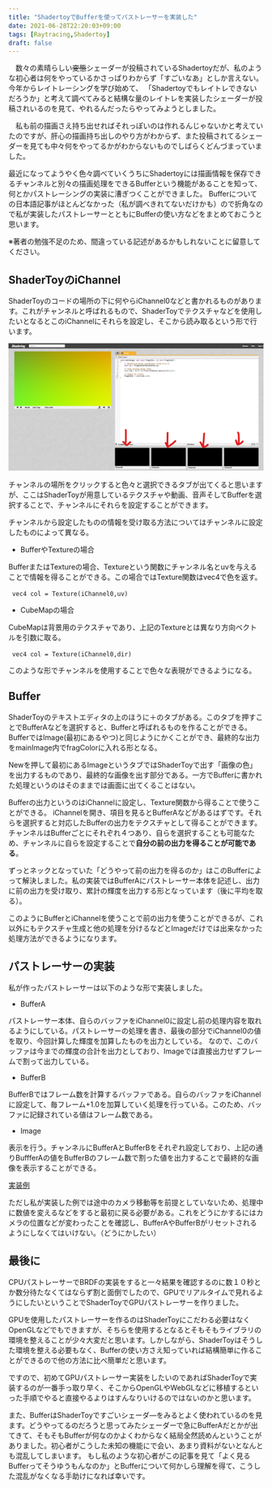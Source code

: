 ```yaml
---
title: "ShadertoyでBufferを使ってパストレーサーを実装した"
date: 2021-06-28T22:20:03+09:00
tags: [Raytracing,Shadertoy]
draft: false
---
```

　数々の素晴らしい~~変態~~シェーダーが投稿されているShadertoyだが、私のような初心者は何をやっているかさっぱりわからず「すごいなあ」としか言えない。
今年からレイトレーシングを学び始めて、	「Shadertoyでもレイトレできないだろうか」と考えて調べてみると結構な量のレイトレを実装したシェーダーが投稿されいるのを見て、やれるんだったらやってみようとしました。

　私も前の描画さえ持ち出せればそれっぽいのは作れるんじゃないかと考えていたのですが、肝心の描画持ち出しのやり方がわからず、また投稿されてるシェーダーを見ても中々何をやってるかがわからないものでしばらくどんづまっていました。
　

最近になってようやく色々調べていくうちにShadertoyには描画情報を保存できるチャンネルと別々の描画処理をできるBufferという機能があることを知って、何とかパストレーシングの実装に漕ぎつくことができました。
Bufferについての日本語記事がほとんどなかった（私が調べきれてないだけかも）ので折角なので私が実装したパストレーサーとともにBufferの使い方などをまとめておこうと思います。

※著者の勉強不足のため、間違っている記述があるかもしれないことに留意してください。

## ShaderToyのiChannel
ShaderToyのコードの場所の下に何やらiChannel0などと書かれるものがあります。これがチャンネルと呼ばれるもので、ShaderToyでテクスチャなどを使用したいとなるとこのiChannelにそれらを設定し、そこから読み取るという形で行います。

![test](./media/pic1.jpg)

チャンネルの場所をクリックすると色々と選択できるタブが出てくると思いますが、ここはShaderToyが用意しているテクスチャや動画、音声そしてBufferを選択することで、チャンネルにそれらを設定することができます。

チャンネルから設定したものの情報を受け取る方法についてはチャンネルに設定したものによって異なる。
- BufferやTextureの場合

BufferまたはTextureの場合、Textureという関数にチャンネル名とuvを与えることで情報を得ることができる。この場合ではTexture関数はvec4で色を返す。

``` vec4 col = Texture(iChannel0,uv)```

- CubeMapの場合

CubeMapは背景用のテクスチャであり、上記のTextureとは異なり方向ベクトルを引数に取る。

``` vec4 col = Texture(iChannel0,dir)```

このような形でチャンネルを使用することで色々な表現ができるようになる。

## Buffer
ShaderToyのテキストエディタの上のほうに＋のタブがある。このタブを押すことでBufferAなどを選択すると、Bufferと呼ばれるものを作ることができる。BufferではImage(最初にあるやつ)と同じようにかくことができ、最終的な出力をmainImage内でfragColorに入れる形となる。

Newを押して最初にあるImageというタブではShaderToyで出す「画像の色」を出力するものであり、最終的な画像を出す部分である。一方でBufferに書かれた処理というのはそのままでは画面に出てくることはない。

Bufferの出力というのはiChannelに設定し、Texture関数から得ることで使うことができる。
iChannelを開き、項目を見るとBufferAなどがあるはずです。それらを選択すると対応したBufferの出力をテクスチャとして得ることができます。チャンネルはBufferごとにそれぞれ４つあり、自らを選択することも可能なため、チャンネルに自らを設定することで**自分の前の出力を得ることが可能である**。

ずっとネックとなっていた「どうやって前の出力を得るのか」はこのBufferによって解決しました。私の実装ではBufferAにパストレーサー本体を記述し、出力に前の出力を受け取り、累計の輝度を出力する形となっています（後に平均を取る）。

このようにBufferとiChannelを使うことで前の出力を使うことができるが、これ以外にもテクスチャ生成と他の処理を分けるなどとImageだけでは出来なかった処理方法ができるようになります。


## パストレーサーの実装
私が作ったパストレーサーは以下のような形で実装しました。
- BufferA

パストレーサー本体、自らのバッファをiChannel0に設定し前の処理内容を取れるようにしている。パストレーサーの処理を書き、最後の部分でiChannel0の値を取り、今回計算した輝度を加算したものを出力としている。
なので、このバッファは今までの輝度の合計を出力としており、Imageでは直接出力せずフレームで割って出力している。

- BufferB

BufferBではフレーム数を計算するバッファである。自らのバッファをiChannelに設定して、毎フレーム+1.0を加算していく処理を行っている。このため、バッファに記録されている値はフレーム数である。

- Image

表示を行う。チャンネルにBufferAとBufferBをそれぞれ設定しており、上記の通りBuffferAの値をBufferBのフレーム数で割った値を出力することで最終的な画像を表示することができる。

[実装例](https://www.shadertoy.com/view/ftXXzj)

ただし私が実装した例では途中のカメラ移動等を前提としていないため、処理中に数値を変えるなどをすると最初に戻る必要がある。これをどうにかするにはカメラの位置などが変わったことを確認し、BufferAやBufferBがリセットされるようにしなくてはいけない。（どうにかしたい）

## 最後に
CPUパストレーサーでBRDFの実装をすると一々結果を確認するのに数１０秒とか数分待たなくてはならず割と面倒でしたので、GPUでリアルタイムで見れるようにしたいということでShaderToyでGPUパストレーサーを作りました。

GPUを使用したパストレーサーを作るのはShaderToyにこだわる必要はなくOpenGLなどでもできますが、そちらを使用するとなるとそもそもライブラリの環境を整えることが少々大変だと思います。しかしながら、ShaderToyはそうした環境を整える必要もなく、Bufferの使い方さえ知っていれば結構簡単に作ることができるので他の方法に比べ簡単だと思います。

ですので、初めてGPUパストレーサー実装をしたいのであればShaderToyで実装するのが一番手っ取り早く、そこからOpenGLやWebGLなどに移植するといった手順でやると直接やるよりはすんなりいけるのではないのかと思います。

また、BufferはShaderToyですごいシェーダ―をみるとよく使われているのを見ます。どうやってるのだろうと思ってみたシェーダーで急にBufferAだとかが出てきて、そもそもBufferが何なのかよくわからなく結局全然読めんということがありました。初心者がこうした未知の機能にで会い、あまり資料がないとなんとも混乱してしまいます。
もし私のような初心者がこの記事を見て「よく見るBufferってそうゆうもんなのか」とBufferについて何かしら理解を得て、こうした混乱がなくなる手助けになれば幸いです。